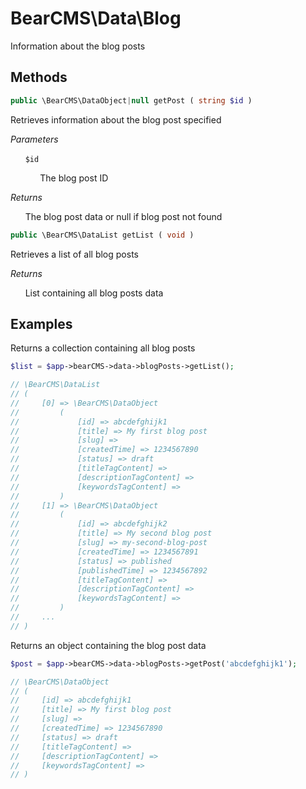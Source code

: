 # BearCMS\Data\Blog
Information about the blog posts

## Methods

```php
public \BearCMS\DataObject|null getPost ( string $id )
```

Retrieves information about the blog post specified

_Parameters_

&nbsp;&nbsp;&nbsp;&nbsp;&nbsp;&nbsp;`$id`

&nbsp;&nbsp;&nbsp;&nbsp;&nbsp;&nbsp;&nbsp;&nbsp;&nbsp;&nbsp;&nbsp;&nbsp;The blog post ID

_Returns_

&nbsp;&nbsp;&nbsp;&nbsp;&nbsp;&nbsp;The blog post data or null if blog post not found

```php
public \BearCMS\DataList getList ( void )
```

Retrieves a list of all blog posts

_Returns_

&nbsp;&nbsp;&nbsp;&nbsp;&nbsp;&nbsp;List containing all blog posts data

## Examples

Returns a collection containing all blog posts

```php
$list = $app->bearCMS->data->blogPosts->getList();

// \BearCMS\DataList
// (
//     [0] => \BearCMS\DataObject
//         (
//             [id] => abcdefghijk1
//             [title] => My first blog post
//             [slug] => 
//             [createdTime] => 1234567890
//             [status] => draft
//             [titleTagContent] => 
//             [descriptionTagContent] => 
//             [keywordsTagContent] => 
//         )
//     [1] => \BearCMS\DataObject
//         (
//             [id] => abcdefghijk2
//             [title] => My second blog post
//             [slug] => my-second-blog-post
//             [createdTime] => 1234567891
//             [status] => published
//             [publishedTime] => 1234567892
//             [titleTagContent] => 
//             [descriptionTagContent] => 
//             [keywordsTagContent] => 
//         )
//     ...
// )
```

Returns an object containing the blog post data

```php
$post = $app->bearCMS->data->blogPosts->getPost('abcdefghijk1');

// \BearCMS\DataObject
// (
//     [id] => abcdefghijk1
//     [title] => My first blog post
//     [slug] => 
//     [createdTime] => 1234567890
//     [status] => draft
//     [titleTagContent] => 
//     [descriptionTagContent] => 
//     [keywordsTagContent] => 
// )

```
